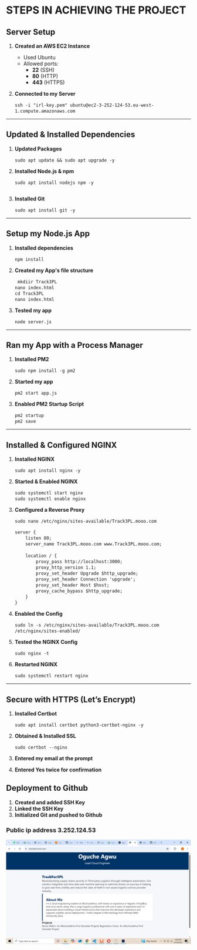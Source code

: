 # STEPS IN ACHIEVING THE PROJECT

##  Server Setup 

1. **Created an AWS EC2 Instance**  
   - Used Ubuntu 
   - Allowed ports:  
     - **22** (SSH)  
     - **80** (HTTP)  
     - **443** (HTTPS)

2. **Connected to my Server**
   ```
   ssh -i "irl-key.pem" ubuntu@ec2-3-252-124-53.eu-west-1.compute.amazonaws.com
   ```

---

##  Updated & Installed Dependencies

1. **Updated Packages**
   ```
   sudo apt update && sudo apt upgrade -y
   ```

2. **Installed Node.js & npm**
   ```
   sudo apt install nodejs npm -y
   ```

   ```

3. **Installed Git**
   ```
   sudo apt install git -y
   ```

---

## Setup my Node.js App

1. **Installed dependencies**
   ```
   npm install
   ```
2. **Created my App's file structure**

    ```
     mkdiir Track3PL
    nano index.html
    cd Track3PL
    nano index.html

    ```
3. **Tested my app**
   ```
   node server.js
   ```

---

## Ran my App with a Process Manager

1. **Installed PM2**
   ```
   sudo npm install -g pm2
   ```

2. **Started my app**
   ```
   pm2 start app.js
   ```

3. **Enabled PM2 Startup Script**
   ```
   pm2 startup
   pm2 save
   ```

---

## Installed & Configured NGINX

1. **Installed NGINX**
   ```
   sudo apt install nginx -y
   ```

2. **Started & Enabled NGINX**
   ```
   sudo systemctl start nginx
   sudo systemctl enable nginx
   ```

3. **Configured a Reverse Proxy**
   ```
   sudo nano /etc/nginx/sites-available/Track3PL.mooo.com
   ```

   ```nginx
   server {
       listen 80;
       server_name Track3PL.mooo.com www.Track3PL.mooo.com;

       location / {
           proxy_pass http://localhost:3000;
           proxy_http_version 1.1;
           proxy_set_header Upgrade $http_upgrade;
           proxy_set_header Connection 'upgrade';
           proxy_set_header Host $host;
           proxy_cache_bypass $http_upgrade;
       }
   }
   ```

4. **Enabled the Config**
   ```
   sudo ln -s /etc/nginx/sites-available/Track3PL.mooo.com /etc/nginx/sites-enabled/
   ```

5. **Tested the NGINX Config**
   ```
   sudo nginx -t
   ```

6. **Restarted NGINX**
   ```
   sudo systemctl restart nginx
   ```

---

## Secure with HTTPS (Let’s Encrypt)

1. **Installed Certbot**
   ```
   sudo apt install certbot python3-certbot-nginx -y
   ```

2. **Obtained & Installed SSL**
   ```
   sudo certbot --nginx 
   ```

3. **Entered my email at the prompt**
    
4. **Entered Yes twice for confirmation**

## Deployment to Github
1. **Created and added SSH Key**
2. **Linked the SSH Key**
3. **Initialized Git and pushed to Github**

### Public ip address 3.252.124.53

![Landing Page Screenshot](/img/landing-page-website.png)

